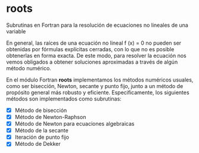 # roots
Subrutinas en Fortran para la resolución de ecuaciones no lineales de una variable

En general, las raíces de una ecuación no lineal f (x) = 0 no pueden ser obtenidas por fórmulas explícitas cerradas, con lo que no es posible obtenerlas en forma exacta. De este modo, para resolver la ecuación nos vemos obligados a obtener soluciones aproximadas a través de algún método numérico.

En el módulo Fortran **roots** implementamos los métodos numéricos usuales, como ser bisección, Newton, secante y punto fijo, junto a un método de propósito general más robusto y eficiente. Especificamente, los siguientes métodos son implementados como subrutinas:

- [x] Método de bisección
- [x] Método de Newton-Raphson
- [x] Método de Newton para ecuaciones algebraicas
- [x] Método de la secante
- [x] Iteración de punto fijo
- [x] Método de Dekker 
